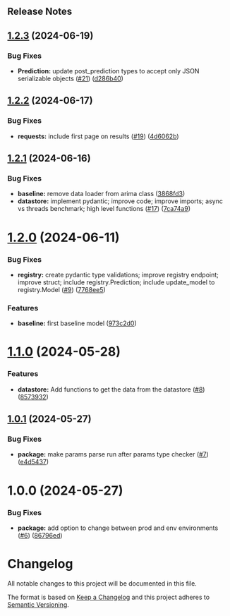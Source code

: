 Release Notes
---

## [1.2.3](https://github.com/Mosqlimate-project/mosqlimate-client/compare/1.2.2...1.2.3) (2024-06-19)


### Bug Fixes

* **Prediction:** update post_prediction types to accept only JSON serializable objects ([#21](https://github.com/Mosqlimate-project/mosqlimate-client/issues/21)) ([d286b40](https://github.com/Mosqlimate-project/mosqlimate-client/commit/d286b40cb9b5c38d1fd42a9466a4a09809376923))

## [1.2.2](https://github.com/Mosqlimate-project/mosqlimate-client/compare/1.2.1...1.2.2) (2024-06-17)


### Bug Fixes

* **requests:** include first page on results ([#19](https://github.com/Mosqlimate-project/mosqlimate-client/issues/19)) ([4d6062b](https://github.com/Mosqlimate-project/mosqlimate-client/commit/4d6062bcca12d1d13cfbeefa8cc752d4c88f7dbb))

## [1.2.1](https://github.com/Mosqlimate-project/mosqlimate-client/compare/1.2.0...1.2.1) (2024-06-16)


### Bug Fixes

* **baseline:** remove data loader from arima class ([3868fd3](https://github.com/Mosqlimate-project/mosqlimate-client/commit/3868fd3c2becbbc8b77d690b0392a0032a9a4db3))
* **datastore:** implement pydantic; improve code; improve imports; async vs threads benchmark; high level functions ([#17](https://github.com/Mosqlimate-project/mosqlimate-client/issues/17)) ([7ca74a9](https://github.com/Mosqlimate-project/mosqlimate-client/commit/7ca74a9e535d821120bc95336fbb701bf1eb7be5))

# [1.2.0](https://github.com/Mosqlimate-project/mosqlimate-client/compare/1.1.0...1.2.0) (2024-06-11)


### Bug Fixes

* **registry:** create pydantic type validations; improve registry endpoint; improve struct; include registry.Prediction; include update_model to registry.Model ([#9](https://github.com/Mosqlimate-project/mosqlimate-client/issues/9)) ([7768ee5](https://github.com/Mosqlimate-project/mosqlimate-client/commit/7768ee5ae61d0683f612d6ecdd0e675595e1d91f))


### Features

* **baseline:** first baseline model ([973c2d0](https://github.com/Mosqlimate-project/mosqlimate-client/commit/973c2d0c3d5c56b97971b3f737279a9e4cd69864))

# [1.1.0](https://github.com/Mosqlimate-project/mosqlimate-client/compare/1.0.1...1.1.0) (2024-05-28)


### Features

* **datastore:** Add functions to get the data from the datastore ([#8](https://github.com/Mosqlimate-project/mosqlimate-client/issues/8)) ([8573932](https://github.com/Mosqlimate-project/mosqlimate-client/commit/857393242b6b35a915476c1984a38426ab6ab8be))

## [1.0.1](https://github.com/Mosqlimate-project/mosqlimate-client/compare/1.0.0...1.0.1) (2024-05-27)


### Bug Fixes

* **package:** make params parse run after params type checker ([#7](https://github.com/Mosqlimate-project/mosqlimate-client/issues/7)) ([e4d5437](https://github.com/Mosqlimate-project/mosqlimate-client/commit/e4d54370648c8c14ced17be24cad5ef07bc0ce7a))

# 1.0.0 (2024-05-27)


### Bug Fixes

* **package:** add option to change between prod and env environments ([#6](https://github.com/Mosqlimate-project/mosqlimate-client/issues/6)) ([86796ed](https://github.com/Mosqlimate-project/mosqlimate-client/commit/86796ed8c1b370f9f0a1aec977b7eb332aedb02a))

# Changelog
All notable changes to this project will be documented in this file.

The format is based on [Keep a Changelog](http://keepachangelog.com/en/1.0.0/)
and this project adheres to [Semantic Versioning](http://semver.org/spec/v2.0.0.html).

<!-- insertion marker -->
